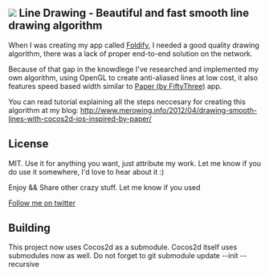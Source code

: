 ![](https://github.com/krzysztofzablocki/smooth-drawing/raw/master/Example.png)
Line Drawing - Beautiful and fast smooth line drawing algorithm
--------------

When I was creating my app called [Foldify](http://foldifyapp.com), I needed a good quality drawing algorithm, there was a lack of proper end-to-end solution on the network.

Because of that gap in the knowdlege I've researched and implemented my own algorithm, using OpenGL to create anti-aliased lines at low cost, it also features speed based width similar to [Paper (by FiftyThree)](https://www.fiftythree.com/paper) app.

You can read tutorial explaining all the steps neccesary for creating this algorithm at my blog: http://www.merowing.info/2012/04/drawing-smooth-lines-with-cocos2d-ios-inspired-by-paper/

License
------------------
MIT. Use it for anything you want, just attribute my work. 
Let me know if you do use it somewhere, I'd love to hear about it :)

Enjoy && Share other crazy stuff. Let me know if you used

[Follow me on twitter](http://twitter.com/merowing_)

Building
------------------

This project now uses Cocos2d as a submodule. Cocos2d itself uses submodules now as well. Do not forget to git submodule update --init --recursive
